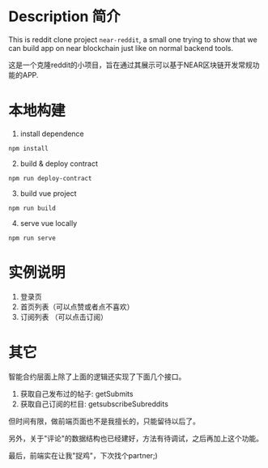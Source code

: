 # Description 简介
This is reddit clone project `near-reddit`, a small one trying to show that we can build app on near blockchain
just like on normal backend tools.

这是一个克隆reddit的小项目，旨在通过其展示可以基于NEAR区块链开发常规功能的APP.

# 本地构建
1. install dependence

```
npm install
```

2. build & deploy contract
```
npm run deploy-contract
```

3. build vue project
```
npm run build
```

4. serve vue locally
```
npm run serve
```

# 实例说明

1. 登录页
2. 首页列表（可以点赞或者点不喜欢）
3. 订阅列表 （可以点击订阅）





# 其它

智能合约层面上除了上面的逻辑还实现了下面几个接口。

1. 获取自己发布过的帖子: getSubmits
2. 获取自己订阅的栏目: getsubscribeSubreddits

但时间有限，做前端页面也不是我擅长的，只能留待以后了。

另外，关于"评论"的数据结构也已经建好，方法有待调试，之后再加上这个功能。

最后，前端实在让我"捉鸡"，下次找个partner;)